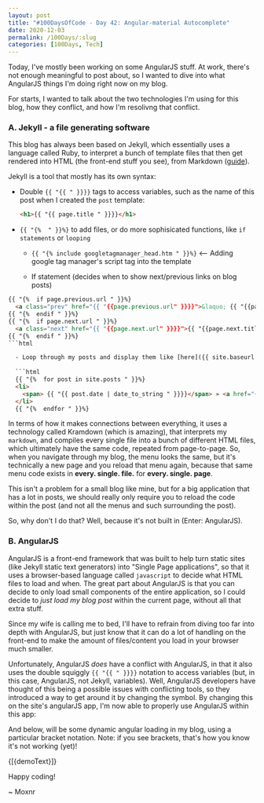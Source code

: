 ```yaml
---
layout: post
title: "#100DaysOfCode - Day 42: Angular-material Autocomplete"
date: 2020-12-03
permalink: /100Days/:slug
categories: [100Days, Tech]
---
```


Today, I've mostly been working on some AngularJS stuff. At work, there's not enough meaningful to post about, so I wanted to dive into what AngularJS things I'm doing right now on my blog.

For starts, I wanted to talk about the two technologies I'm using for this blog, how they conflict, and how I'm resolivng that conflict.

### A. Jekyll - a file generating software

This blog has always been based on Jekyll, which essentially uses a language called Ruby, to interpret a bunch of template files that then get rendered into HTML (the front-end stuff you see), from Markdown ([guide](https://www.markdownguide.org/basic-syntax/)).

Jekyll is a tool that mostly has its own syntax:

- Double `{{ "{{ " }}}}` tags to access variables, such as the name of this post when I created the `post` template:
  
  ```html
  <h1>{{ "{{ page.title " }}}}</h1>
  ```

- `{{ "{%  " }}%}` to add files, or do more sophisicated functions, like `if statements` or `looping`
  
  - `{{ "{% include googletagmanager_head.htm " }}%}` <-- Adding google tag manager's script tag into the template
  
  - If statement (decides when to show next/previous links on blog posts)
  
```html
{{ "{%  if page.previous.url " }}%}
  <a class="prev" href="{{ "{{page.previous.url" }}}}">&laquo; {{ "{{page.previous.title" }}}}</a>
{{ "{%  endif " }}%}
{{ "{%  if page.next.url " }}%}
  <a class="next" href="{{ "{{page.next.url" }}}}">{{ "{{page.next.title" }}}} &raquo;</a>
{{ "{%  endif " }}%}
```html

  - Loop through my posts and display them like [here]({{ site.baseurl }}/posts)
  
  ```html
  {{ "{%  for post in site.posts " }}%}
  <li>
    <span> {{ "{{ post.date | date_to_string " }}}}</span> » <a href="{{ "{{ post.url " }}}}" title="{{ "{{ post.title " }}}}">{{ "{{ post.title " }}}}</a>
  </li>
  {{ "{%  endfor " }}%}
  ```

In terms of how it makes connections between everything, it uses a technology called Kramdown (which is amazing), that interprets my `markdown`, and compiles every single file into a bunch of different HTML files, which ultimately have the same code, repeated from page-to-page. So, when you navigate through my blog, the menu looks the same, but it's technically a new page and you reload that menu again, because that same menu code exists in **every. single. file.** for **every. single. page**.

This isn't a problem for a small blog like mine, but for a big application that has a lot in posts, we should really only require you to reload the code within the post (and not all the menus and such surrounding the post).

So, why don't I do that? Well, because it's not built in (Enter: AngularJS).

### B. AngularJS

AngularJS is a front-end framework that was built to help turn static sites (like Jekyll static text generators) into "Single Page applications", so that it uses a browser-based language called `javascript` to decide what HTML files to load and when. The great part about AngularJS is that you can decide to only load small components of the entire application, so I could decide to _just load my blog post_ within the current page, without all that extra stuff.

Since my wife is calling me to bed, I'll have to refrain from diving too far into depth with AngularJS, but just know that it can do a lot of handling on the front-end to make the amount of files/content you load in your browser much smaller.

Unfortunately, AngularJS _does_ have a conflict with AngularJS, in that it also uses the double squiggly `{{ "{{ " }}}}` notation to access variables (but, in this case, AngularJS, not Jekyll, variables). Well, AngularJS developers have thought of this being a possible issues with conflicting tools, so they introduced a way to get around it by changing the symbol. By changing this on the site's angularJS app, I'm now able to properly use AngularJS within this app:

<!-- ```javascript
module.config(function($interpolateProvider) {
  $interpolateProvider
    .startSymbol('[[').endSymbol(']]');
});
``` -->

And below, will be some dynamic angular loading in my blog, using a particular bracket notation. Note: if you see brackets, that's how you know it's not working (yet)!

<html markdown="0">
    <script>
    var testVariable = 0;
    angular.module('myApp').controller('DemoController', function($scope) {
        $scope.demoText = "This binding is brought you by // interpolation symbols //.";
    });

  </script>

  <div ng-app="myApp" ng-controller="myCtrl as ctrl">
    {[{demoText}]}
  </div>
</html>

Happy coding!

~ Moxnr

